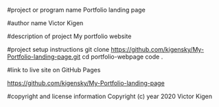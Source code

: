 #project or program name
Portfolio landing page

#author name
Victor Kigen

#description of project
My portfolio website

#project setup instructions
git clone https://github.com/kigensky/My-Portfolio-landing-page.git
cd portfolio-webpage
code .

#link to live site on GitHub Pages

https://github.com/kigensky/My-Portfolio-landing-page


#copyright and license information
 Copyright (c) year 2020 Victor Kigen
